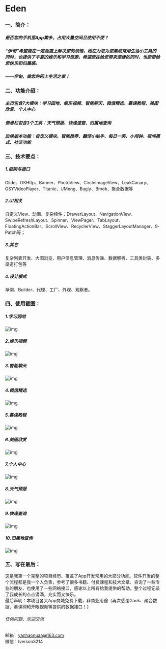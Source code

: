 # Eden
### 一、简介：
##### 是否您的手机里App繁多，占用大量空间且使用不便？
##### “伊甸”希望能在一定程度上解决您的烦恼，她在为您为您集成常用生活小工具的同时，也提供了丰富的娱乐和学习资源，希望能在给您带来便捷的同时，也能带给您快乐和归属感。
##### ——伊甸，做您的网上生活之家！
### 二、功能介绍：
##### 主页包含7大模块：学习园地、娱乐视频、智能聊天、微信精选、慕课教程、美图欣赏、个人中心
##### 侧滑栏包含3个工具：天气预报、快递速查、归属地查询
##### 后续版本功能：自定义模块、智能推荐、翻译小助手、每日一笑、小闹钟、夜间模式、社交功能
### 三、技术要点：
##### 1.框架与接口
Glide、OKHttp、Banner、PhotoView、CircleImageView、LeakCanary、GSYVideoPlayer、Titanic、UMeng、Bugly、Bmob、聚合数据等
##### 2.UI相关
自定义View、动画、复杂控件：DrawerLayout、NavigationView、SwipeRefreshLayout、Spinner、ViewPager、TabLayout、FloatingActionBar、ScrollView、RecyclerView、StaggerLayoutManager、9-Patch等；
##### 3.其它
复杂列表开发、大图浏览、用户信息管理、消息传递、数据解析、工具类封装、多渠道打包等
##### 4.设计模式
单例、Builder、代理、工厂、外观、观察者。
### 四、使用截图：
##### 1.学习园地
![img](https://github.com/yanhao3214/Eden/blob/master/%E5%AD%A6%E4%B9%A0%E5%9B%AD%E5%9C%B0.gif) 
##### 2.娱乐视频
![img](https://github.com/yanhao3214/Eden/blob/master/%E5%A8%B1%E4%B9%90%E8%A7%86%E9%A2%91.gif) 
##### 3.智能聊天
![img](https://github.com/yanhao3214/Eden/blob/master/%E5%B0%8F%E6%B5%A9%E9%99%AA%E8%81%8A.gif) 
##### 4.微信精选
![img](https://github.com/yanhao3214/Eden/blob/master/%E5%BE%AE%E4%BF%A1%E7%B2%BE%E9%80%89.gif) 
##### 5.慕课教程
![img](https://github.com/yanhao3214/Eden/blob/master/%E6%85%95%E8%AF%BE%E6%95%99%E7%A8%8B.PNG) 
##### 6.美图欣赏
![img](https://github.com/yanhao3214/Eden/blob/master/%E7%BE%8E%E5%9B%BE%E6%AC%A3%E8%B5%8F.gif) 
##### 7.个人中心
![img](https://github.com/yanhao3214/Eden/blob/master/%E4%B8%AA%E4%BA%BA%E4%B8%AD%E5%BF%83.gif) 
##### 8.天气预报
![img](https://github.com/yanhao3214/Eden/blob/master/%E5%A4%A9%E6%B0%94%E9%A2%84%E6%8A%A5.gif) 
##### 9.快递查询
![img](https://github.com/yanhao3214/Eden/blob/master/%E5%BF%AB%E9%80%92%E6%9F%A5%E8%AF%A2.gif) 
##### 10.归属地查询
![img](https://github.com/yanhao3214/Eden/blob/master/%E5%BD%92%E5%B1%9E%E5%9C%B0%E6%9F%A5%E8%AF%A2%E5%8A%A8%E5%9B%BE.gif) 
### 五、写在最后：
这是我第一个完整的项目经历、覆盖了App开发常用的大部分功能。软件开发的整个流程都是我一个人负责，参考了很多书籍、付费课程和技术文章、咨询了一些专业的朋友、也使用了一些网络接口，感谢以上所有给我提供的帮助。整个过程记录了我成长的点点滴滴，充实而又快乐。</br>最后声明：本项目各大App商城免费下载，非商业用途（再次感谢Gank、聚合数据、慕课网和开眼视频等提供的数据接口！）
###### 任何问题、欢迎交流
邮箱：yanhaonuaa@163.com</br>
微信：Iverson3214
